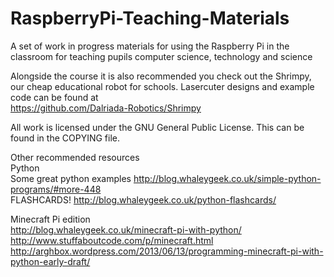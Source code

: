 RaspberryPi-Teaching-Materials
==============================

A set of work in progress materials for using the Raspberry Pi in the classroom for teaching pupils computer science, technology and science   
     
Alongside the course it is also recommended you check out the Shrimpy, our cheap educational robot for schools. Lasercuter designs and example code can be found at   
https://github.com/Dalriada-Robotics/Shrimpy   
   
All work is licensed under the GNU General Public License. This can be found in the COPYING file.   
   
Other recommended resources    
Python    
	Some great python examples http://blog.whaleygeek.co.uk/simple-python-programs/#more-448    
	FLASHCARDS! http://blog.whaleygeek.co.uk/python-flashcards/    

Minecraft Pi edition   
	http://blog.whaleygeek.co.uk/minecraft-pi-with-python/   
	http://www.stuffaboutcode.com/p/minecraft.html   
	http://arghbox.wordpress.com/2013/06/13/programming-minecraft-pi-with-python-early-draft/   
